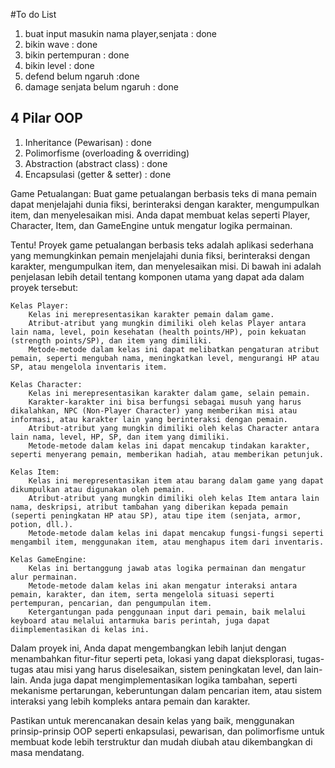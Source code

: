 #To do List
1. buat input masukin nama player,senjata : done
2. bikin wave : done
3. bikin pertempuran : done
4. bikin level : done
6. defend belum ngaruh :done
7. damage senjata belum ngaruh : done


## 4 Pilar OOP
1. Inheritance (Pewarisan) : done
2. Polimorfisme (overloading & overriding)
3. Abstraction (abstract class) : done
4. Encapsulasi (getter & setter) : done



Game Petualangan: Buat game petualangan berbasis teks di mana pemain dapat menjelajahi dunia fiksi, berinteraksi dengan karakter, mengumpulkan item, dan menyelesaikan misi. Anda dapat membuat kelas seperti Player, Character, Item, dan GameEngine untuk mengatur logika permainan.




Tentu! Proyek game petualangan berbasis teks adalah aplikasi sederhana yang memungkinkan pemain menjelajahi dunia fiksi, berinteraksi dengan karakter, mengumpulkan item, dan menyelesaikan misi. Di bawah ini adalah penjelasan lebih detail tentang komponen utama yang dapat ada dalam proyek tersebut:

    Kelas Player:
        Kelas ini merepresentasikan karakter pemain dalam game.
        Atribut-atribut yang mungkin dimiliki oleh kelas Player antara lain nama, level, poin kesehatan (health points/HP), poin kekuatan (strength points/SP), dan item yang dimiliki.
        Metode-metode dalam kelas ini dapat melibatkan pengaturan atribut pemain, seperti mengubah nama, meningkatkan level, mengurangi HP atau SP, atau mengelola inventaris item.

    Kelas Character:
        Kelas ini merepresentasikan karakter dalam game, selain pemain.
        Karakter-karakter ini bisa berfungsi sebagai musuh yang harus dikalahkan, NPC (Non-Player Character) yang memberikan misi atau informasi, atau karakter lain yang berinteraksi dengan pemain.
        Atribut-atribut yang mungkin dimiliki oleh kelas Character antara lain nama, level, HP, SP, dan item yang dimiliki.
        Metode-metode dalam kelas ini dapat mencakup tindakan karakter, seperti menyerang pemain, memberikan hadiah, atau memberikan petunjuk.

    Kelas Item:
        Kelas ini merepresentasikan item atau barang dalam game yang dapat dikumpulkan atau digunakan oleh pemain.
        Atribut-atribut yang mungkin dimiliki oleh kelas Item antara lain nama, deskripsi, atribut tambahan yang diberikan kepada pemain (seperti peningkatan HP atau SP), atau tipe item (senjata, armor, potion, dll.).
        Metode-metode dalam kelas ini dapat mencakup fungsi-fungsi seperti mengambil item, menggunakan item, atau menghapus item dari inventaris.

    Kelas GameEngine:
        Kelas ini bertanggung jawab atas logika permainan dan mengatur alur permainan.
        Metode-metode dalam kelas ini akan mengatur interaksi antara pemain, karakter, dan item, serta mengelola situasi seperti pertempuran, pencarian, dan pengumpulan item.
        Ketergantungan pada penggunaan input dari pemain, baik melalui keyboard atau melalui antarmuka baris perintah, juga dapat diimplementasikan di kelas ini.

Dalam proyek ini, Anda dapat mengembangkan lebih lanjut dengan menambahkan fitur-fitur seperti peta, lokasi yang dapat dieksplorasi, tugas-tugas atau misi yang harus diselesaikan, sistem peningkatan level, dan lain-lain. Anda juga dapat mengimplementasikan logika tambahan, seperti mekanisme pertarungan, keberuntungan dalam pencarian item, atau sistem interaksi yang lebih kompleks antara pemain dan karakter.

Pastikan untuk merencanakan desain kelas yang baik, menggunakan prinsip-prinsip OOP seperti enkapsulasi, pewarisan, dan polimorfisme untuk membuat kode lebih terstruktur dan mudah diubah atau dikembangkan di masa mendatang.
